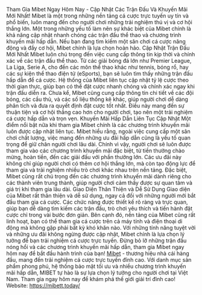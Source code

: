 Tham Gia Mibet Ngay Hôm Nay - Cập Nhật Các Trận Đấu Và Khuyến Mãi Mới Nhất!
Mibet là một trong những nền tảng cá cược trực tuyến uy tín và phổ biến, luôn mang đến cho người chơi những trải nghiệm thú vị và cơ hội thắng lớn. Một trong những yếu tố làm nên sự khác biệt của Mibet chính là khả năng cập nhật nhanh chóng các trận đấu thể thao và chương trình khuyến mãi hấp dẫn. Nếu bạn đang tìm kiếm một sân chơi cá cược năng động và đầy cơ hội, Mibet chính là lựa chọn hoàn hảo.
Cập Nhật Trận Đấu Mới Nhất
Mibet luôn chú trọng đến việc cung cấp thông tin kịp thời và chính xác về các trận đấu thể thao. Từ các giải bóng đá lớn như Premier League, La Liga, Serie A, cho đến các môn thể thao khác như tennis, bóng rổ, hay các sự kiện thể thao điện tử (eSports), bạn sẽ luôn tìm thấy những trận đấu hấp dẫn để cá cược. Hệ thống của Mibet liên tục cập nhật tỷ lệ cược theo thời gian thực, giúp bạn có thể đặt cược nhanh chóng và chính xác ngay khi trận đấu diễn ra.
Chưa kể, Mibet cũng cung cấp thông tin chi tiết về các đội bóng, các cầu thủ, và các số liệu thống kê khác, giúp người chơi dễ dàng phân tích và đưa ra quyết định đặt cược tốt nhất. Điều này mang đến sự thuận tiện và cơ hội thắng cao hơn cho người chơi, tạo nên một trải nghiệm cá cược hấp dẫn và trọn vẹn.
Khuyến Mãi Hấp Dẫn Liên Tục Cập Nhật
Một điểm nổi bật nữa khi tham gia Mibet chính là các chương trình khuyến mãi luôn được cập nhật liên tục. Mibet hiểu rằng, ngoài việc cung cấp một sân chơi chất lượng, việc mang đến những ưu đãi hấp dẫn cũng là yếu tố quan trọng để giữ chân người chơi lâu dài. Chính vì vậy, người chơi sẽ luôn được tham gia vào các chương trình khuyến mãi đặc biệt, từ tiền thưởng chào mừng, hoàn tiền, đến các giải đấu với phần thưởng lớn.
Các ưu đãi này không chỉ giúp người chơi có thêm cơ hội thắng lớn, mà còn tạo động lực để tham gia và trải nghiệm nhiều trò chơi khác nhau trên nền tảng. Đặc biệt, Mibet cũng rất chú trọng đến các chương trình khuyến mãi dành riêng cho các thành viên trung thành, giúp người chơi cảm thấy được sự quan tâm và giá trị khi tham gia lâu dài.
Giao Diện Thân Thiện và Dễ Sử Dụng
Giao diện của Mibet rất thân thiện và dễ sử dụng, ngay cả đối với những người mới bắt đầu tham gia cá cược. Các chức năng được thiết kế rõ ràng và trực quan, giúp bạn dễ dàng tìm kiếm các trận đấu, trò chơi yêu thích và tiến hành đặt cược chỉ trong vài bước đơn giản. Bên cạnh đó, nền tảng của Mibet cũng rất linh hoạt, bạn có thể tham gia cá cược trên cả máy tính và điện thoại di động mà không gặp phải bất kỳ khó khăn nào.
Với những tính năng tuyệt vời và những ưu đãi không ngừng được cập nhật, Mibet chính là lựa chọn lý tưởng để bạn trải nghiệm cá cược trực tuyến. Đừng bỏ lỡ những trận đấu nóng hổi và các chương trình khuyến mãi hấp dẫn, tham gia Mibet ngay hôm nay để bắt đầu hành trình của bạn!
<a href=" https://mibett.today/"> Mibet</a> - thương hiệu nhà cái hàng đầu, mang đến trải nghiệm cá cược trực tuyến đỉnh cao. Với danh mục sản phẩm phong phú, hệ thống bảo mật tối ưu và nhiều chương trình khuyến mãi hấp dẫn, MIBET tự hào là sự lựa chọn lý tưởng cho người chơi tại Việt Nam. Tham gia ngay hôm nay để khám phá thế giới giải trí đỉnh cao!
Website: https://mibett.today/



